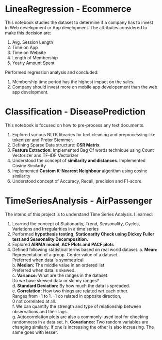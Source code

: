 # LineaRegression - Ecommerce

This notebook studies the dataset to determine if a company has to invest in Web development or App development. 
The attributes considered to make this decision are:
1. Avg. Session Length	
2. Time on App	
3. Time on Website	
4. Length of Membership	
5. Yearly Amount Spent

Performed regression analysis and concluded:
1. Membership time period has the highest impact on the sales.
2. Company should invest more on mobile app developement than the web app development.



# Classification - DiseasePrediction

This notebook is focused on how to pre-process any text documents. 

1. Explored various NLTK libraries for text cleaning and preprocessing like tokenizer and Proter Stemmer.
2. Defining Sparse Data structure: **CSR Matrix** 
3. **Feature Extraction:** Implemented Bag Of words technique using Count Vectorizer and TF-IDF Vectorizer
4. Understood the concept of **similarity and distances**. Implemented Cosine Similarity
5. Implemented **Custom K-Nearest Neighbour** algorithm using cosine similarity
6. Understood concept of Accuracy, Recall, precision and F1-score.

# TimeSeriesAnalysis - AirPassenger

The intend of this project is to understand Time Series Analysis. 
I learned:

1. Learned the concept of Stationarity, Trend, Seasonality, Cycles, Variations and Irregularities in a time series
2. Performed **hypothesis testing, Stationarity Check using Dickey Fuller test  and  Seasonality Decomposition.**
3. Explored **AIRMA model, ACF Plots and PACF plots**
4. Defined following statistical terms based on real world dataset.
    a. **Mean:** Representation of a group. Center value of a dataset. </br>
                 Preferred when data is symmetrical </br>
    b. **Median:** The middle value in an ordered list </br>
                 Preferred when data is skewed. </br>
    c. **Variance:** What are the ranges in the dataset. </br> 
                 Do we have skewed data or skinny ranges? </br>
    d. **Standard Deviation:** By how much the data is spreaded.</br>
    e. **Correlation:** How two things are related wrt each other. </br>
                 Ranges from -1 to 1. -1 co related in opposite direction, </br>
                 0 not correlated at all.</br>
    f. We can quantify the strength and type of relationship between observations and their lags.</br>
    g. Autocorrelation plots are also a commonly-used tool for checking randomness in a data set.
    h. **Covariance:** Two random variables are changing similarly. If one is increasing the other is also increasing. The same goes with lesser.

